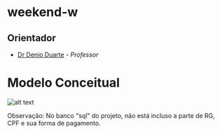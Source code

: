 ﻿# weekend-w


## Orientador  ##

- [Dr Denio Duarte](https://github.com/duartedenio) - *Professor*


# Modelo Conceitual

![alt text](https://github.com/mazarafa/weekend-w/blob/master/project%20BD/model-correcao-br.jpeg)


Observação: No banco "sql" do projeto, não está incluso a parte de RG, CPF e sua forma de pagamento.




